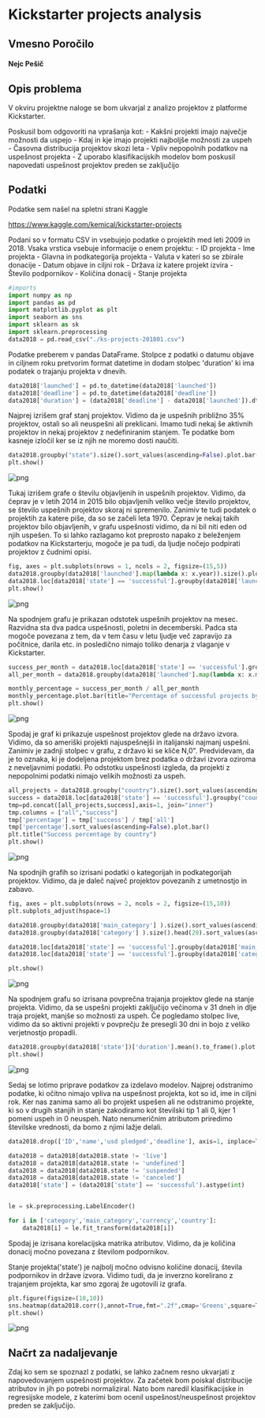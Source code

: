 
# Kickstarter projects analysis

## Vmesno Poročilo

#### Nejc Pešič

## Opis problema

V okviru projektne naloge se bom ukvarjal z analizo projektov z platforme Kickstarter.

Poskusil bom odgovoriti na vprašanja kot:
    - Kakšni projekti imajo največje možnosti da uspejo
    - Kdaj in kje imajo projekti najboljše možnosti za uspeh
    - Časovna distribucija projektov skozi leta
    - Vpliv nepopolnih podatkov na uspešnost projekta
    - Z uporabo klasifikacijskih modelov bom poskusil napovedati uspešnost projektov preden se zaključijo

## Podatki

Podatke sem našel na spletni strani Kaggle

https://www.kaggle.com/kemical/kickstarter-projects

Podani so v formatu CSV in vsebujejo podatke o projektih med leti 2009 in 2018.
Vsaka vrstica vsebuje informacije o enem projektu:
    - ID projekta
    - Ime projekta
    - Glavna in podkategorija projekta
    - Valuta v kateri so se zbirale donacije
    - Datum objave in ciljni rok
    - Država iz katere projekt izvira
    - Število podpornikov
    - Količina donacij
    - Stanje projekta


```python
#imports
import numpy as np
import pandas as pd
import matplotlib.pyplot as plt
import seaborn as sns
import sklearn as sk
import sklearn.preprocessing
data2018 = pd.read_csv("./ks-projects-201801.csv")
```

Podatke preberem v pandas DataFrame. Stolpce z podatki o datumu objave in ciljnem roku pretvorim format datetime in dodam stolpec 'duration' ki ima podatek o trajanju projekta v dnevih.


```python
data2018['launched'] = pd.to_datetime(data2018['launched'])
data2018['deadline'] = pd.to_datetime(data2018['deadline'])
data2018['duration'] = (data2018['deadline'] - data2018['launched']).dt.days

```

Najprej izrišem graf stanj projektov. Vidimo da je uspešnih približno 35% projektov, ostali so ali neuspešni ali preklicani. Imamo tudi nekaj še aktivnih projektov in nekaj projektov z nedefiniranim stanjem. Te podatke bom kasneje izločil ker se iz njih ne moremo dosti naučiti.


```python
data2018.groupby("state").size().sort_values(ascending=False).plot.bar()
plt.show()
```


![png](Vmesno%20poro%C4%8Dilo_files/Vmesno%20poro%C4%8Dilo_7_0.png)


Tukaj izrišem grafe o številu objavljenih in uspešnih projektov. Vidimo, da čeprav je v letih 2014 in 2015 bilo objavljenih veliko večje število projektov, se število uspešnih projektov skoraj ni spremenilo. Zanimiv te tudi podatek o projektih za katere piše, da so se začeli leta 1970. Čeprav je nekaj takih projektov bilo objavljenih, v grafu uspešnosti vidimo, da ni bil niti eden od njih uspešen. To si lahko razlagamo kot preprosto napako z beleženjem podatkov na Kickstarterju, mogoče je pa tudi, da ljudje nočejo podpirati projektov z čudnimi opisi.


```python
fig, axes = plt.subplots(nrows = 1, ncols = 2, figsize=(15,5))
data2018.groupby(data2018['launched'].map(lambda x: x.year)).size().plot.bar(ax=axes[0],title="Projects launched pre year")
data2018.loc[data2018['state'] == 'successful'].groupby(data2018['launched'].map(lambda x: x.year)).size().plot.bar(ax=axes[1],title="Projects successful per year")
plt.show()
```


![png](Vmesno%20poro%C4%8Dilo_files/Vmesno%20poro%C4%8Dilo_9_0.png)


Na spodnjem grafu je prikazan odstotek uspešnih projektov na mesec. Razvidna sta dva padca uspešnosti, poletni in decemberski.
Padca sta mogoče povezana z tem, da v tem času v letu ljudje več zapravijo za počitnice, darila etc. in posledično nimajo toliko denarja z vlaganje v Kickstarter.


```python
success_per_month = data2018.loc[data2018['state'] == 'successful'].groupby(data2018['launched'].map(lambda x: x.month)).size()
all_per_month = data2018.groupby(data2018['launched'].map(lambda x: x.month)).size()

monthly_percentage = success_per_month / all_per_month
monthly_percentage.plot.bar(title="Percentage of successful projects by month")
plt.show()
```


![png](Vmesno%20poro%C4%8Dilo_files/Vmesno%20poro%C4%8Dilo_11_0.png)


Spodaj je graf ki prikazuje uspešnost projektov glede na državo izvora. Vidimo, da so ameriški projekti najuspešnejši in italijanski najmanj uspešni. Zanimiv je zadnji stolpec v grafu, z državo ki se kliče N,0". Predvidevam, da je to oznaka, ki je dodeljena projektom brez podatka o državi izvora oziroma z neveljavnimi podatki. Po odstotku uspešnosti izgleda, da projekti z nepopolnimi podatki nimajo velikih možnosti za uspeh.


```python
all_projects = data2018.groupby("country").size().sort_values(ascending=False).to_frame()
success = data2018.loc[data2018['state'] == 'successful'].groupby("country").size().sort_values(ascending=False).to_frame()
tmp=pd.concat([all_projects,success],axis=1, join="inner")
tmp.columns = ["all","success"]
tmp['percentage'] = tmp['success'] / tmp['all']
tmp['percentage'].sort_values(ascending=False).plot.bar()
plt.title("Success percentage by country")
plt.show()
```


![png](Vmesno%20poro%C4%8Dilo_files/Vmesno%20poro%C4%8Dilo_13_0.png)


Na spodnjih grafih so izrisani podatki o kategorijah in podkategorijah projektov. Vidimo, da je daleč največ projektov povezanih z umetnostjo in zabavo. 


```python
fig, axes = plt.subplots(nrows = 2, ncols = 2, figsize=(15,10))
plt.subplots_adjust(hspace=1)

data2018.groupby(data2018['main_category'] ).size().sort_values(ascending=False).plot.bar(ax=axes[0,0],title="Distribution by main category")
data2018.groupby(data2018['category'] ).size().head(20).sort_values(ascending=False).plot.bar(ax=axes[0,1],title="Distribution by sub category")

data2018.loc[data2018['state'] == 'successful'].groupby(data2018['main_category'] ).size().sort_values(ascending=False).plot.bar(ax=axes[1,0],title="Success distribution by main category")
data2018.loc[data2018['state'] == 'successful'].groupby(data2018['category'] ).size().head(20).sort_values(ascending=False).plot.bar(ax=axes[1,1],title="Success distribution by sub category")

plt.show()
```


![png](Vmesno%20poro%C4%8Dilo_files/Vmesno%20poro%C4%8Dilo_15_0.png)


Na spodnjem grafu so izrisana povprečna trajanja projektov glede na stanje projekta. Vidimo, da se uspešni projekti zaključijo večinoma v 31 dneh in dlje traja projekt, manjše so možnosti za uspeh. Če pogledamo stolpec live, vidimo da so aktivni projekti v povprečju že presegli 30 dni in bojo z veliko verjetnostjo propadli.


```python
data2018.groupby(data2018['state'])['duration'].mean().to_frame().plot.bar()
plt.show()
```


![png](Vmesno%20poro%C4%8Dilo_files/Vmesno%20poro%C4%8Dilo_17_0.png)


Sedaj se lotimo priprave podatkov za izdelavo modelov. Najprej odstranimo podatke, ki očitno nimajo vpliva na uspešnost projekta, kot so id, ime in ciljni rok. Ker nas zanima samo ali bo projekt uspešen ali ne odstranimo projekte, ki so v drugih stanjih in stanje zakodiramo kot številski tip 1 ali 0, kjer 1 pomeni uspeh in 0 neuspeh. Nato nenumeričnim atributom priredimo številske vrednosti, da bomo z njimi lažje delali.


```python
data2018.drop(['ID','name','usd pledged','deadline'], axis=1, inplace=True)

data2018 = data2018[data2018.state != 'live']
data2018 = data2018[data2018.state != 'undefined']
data2018 = data2018[data2018.state != 'suspended']
data2018 = data2018[data2018.state != 'canceled']
data2018['state'] = (data2018['state'] == 'successful').astype(int)


le = sk.preprocessing.LabelEncoder()

for i in ['category','main_category','currency','country']:
    data2018[i] = le.fit_transform(data2018[i])
```

Spodaj je izrisana korelacijska matrika atributov. Vidimo, da je količina donacij močno povezana z številom podpornikov.

Stanje projekta('state') je najbolj močno odvisno količine donacij, števila podpornikov in države izvora. Vidimo tudi, da je inverzno korelirano z trajanjem projekta, kar smo zgoraj že ugotovili iz grafa.


```python
plt.figure(figsize=(10,10))
sns.heatmap(data2018.corr(),annot=True,fmt=".2f",cmap='Greens',square=True)
plt.show()
```


![png](Vmesno%20poro%C4%8Dilo_files/Vmesno%20poro%C4%8Dilo_21_0.png)


## Načrt za nadaljevanje

Zdaj ko sem se spoznazl z podatki, se lahko začnem resno ukvarjati z napovedovanjem uspešnosti projektov. Za začetek bom poiskal distribucije atributov in jih po potrebi normaliziral. 
Nato bom naredil klasifikacijske in regresijske modele, z katerimi bom ocenil uspešnost/neuspešnost projektov preden se zaključijo.
